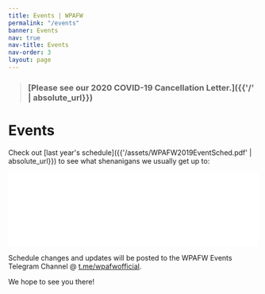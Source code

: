 ```yaml
---
title: Events | WPAFW
permalink: "/events"
banner: Events
nav: true
nav-title: Events
nav-order: 3
layout: page
---
```


> ### [Please see our 2020 COVID-19 Cancellation Letter.]({{'/' | absolute_url}})

# Events

Check out [last year's schedule]({{'/assets/WPAFW2019EventSched.pdf' | absolute_url}}) to see what shenanigans we usually get up to:

<div class="columns is-mobile is-centered">
<div class="column is-three-quarters">
<embed id="content" src="{{'/assets/WPAFW2019EventSched.pdf' | absolute_url}}" width="100%"/>
</div>
</div>

Schedule changes and updates will be posted to the WPAFW Events Telegram Channel @ [t.me/wpafwofficial](https://t.me/wpafwofficial).

We hope to see you there! 
